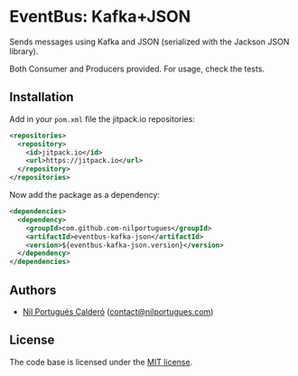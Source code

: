 # EventBus: Kafka+JSON

Sends messages using Kafka and JSON (serialized with the Jackson JSON library).
 
Both Consumer and Producers provided.  For usage, check the tests.

## Installation

Add in your `pom.xml` file the jitpack.io repositories:

```xml
<repositories>
  <repository>
    <id>jitpack.io</id>
    <url>https://jitpack.io</url>
  </repository>
</repositories>
```
  
Now add the package as a dependency: 

```xml
<dependencies>		
  <dependency>
    <groupId>com.github.com-nilportugues</groupId>
    <artifactId>eventbus-kafka-json</artifactId>
    <version>${eventbus-kafka-json.version}</version>
  </dependency>
</dependencies>  
```

## Authors

* [Nil Portugués Calderó](https://nilportugues.com) (contact@nilportugues.com)


## License
The code base is licensed under the [MIT license](LICENSE).

